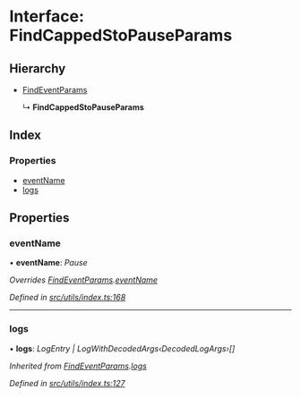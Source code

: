 # Interface: FindCappedStoPauseParams

## Hierarchy

- [FindEventParams](_utils_index_.findeventparams.md)

  ↳ **FindCappedStoPauseParams**

## Index

### Properties

- [eventName](_utils_index_.findcappedstopauseparams.md#eventname)
- [logs](_utils_index_.findcappedstopauseparams.md#logs)

## Properties

### eventName

• **eventName**: _Pause_

_Overrides [FindEventParams](_utils_index_.findeventparams.md).[eventName](_utils_index_.findeventparams.md#eventname)_

_Defined in [src/utils/index.ts:168](https://github.com/PolymathNetwork/polymath-sdk/blob/c47ae7a/src/utils/index.ts#L168)_

---

### logs

• **logs**: _LogEntry | LogWithDecodedArgs‹DecodedLogArgs›[]_

_Inherited from [FindEventParams](_utils_index_.findeventparams.md).[logs](_utils_index_.findeventparams.md#logs)_

_Defined in [src/utils/index.ts:127](https://github.com/PolymathNetwork/polymath-sdk/blob/c47ae7a/src/utils/index.ts#L127)_

